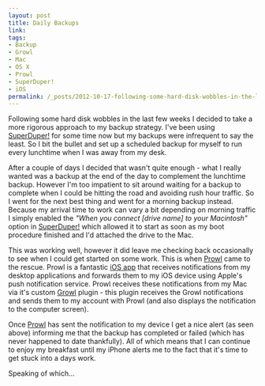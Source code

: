 ```yaml
---
layout: post
title: Daily Backups
link: 
tags:
- Backup
- Growl
- Mac
- OS X
- Prowl
- SuperDuper!
- iOS
permalink: /_posts/2012-10-17-following-some-hard-disk-wobbles-in-the-last-few.markdown
---
```


Following some hard disk wobbles in the last few weeks I decided to take a more rigorous approach to my backup strategy. I've been using [SuperDuper!][] for some time now but my backups were infrequent to say the least. So I bit the bullet and set up a scheduled backup for myself to run every lunchtime when I was away from my desk.

After a couple of days I decided that wasn't quite enough - what I really wanted was a backup at the end of the day to complement the lunchtime backup. However I'm too impatient to sit around waiting for a backup to complete when I could be hitting the road and avoiding rush hour traffic. So I went for the next best thing and went for a morning backup instead. Because my arrival time to work can vary a bit depending on morning traffic I simply enabled the *"When you connect [drive name] to your Macintosh"* option in [SuperDuper!][] which allowed it to start as soon as my boot procedure finished and I'd attached the drive to the Mac.

This was working well, however it did leave me checking back occasionally to see when I could get started on some work. This is when [Prowl][] came to the rescue. Prowl is a fantastic [iOS app][iTunes] that receives notifications from my desktop applications and forwards them to my iOS device using Apple's push notification service. Prowl receives these notifications from my Mac via it's custom [Growl][] plugin - this plugin receives the Growl notifications and sends them to my account with Prowl (and also displays the notification to the computer screen).

Once [Prowl][] has sent the notification to my device I get a nice alert (as seen above) informing me that the backup has completed or failed (which has never happened to date thankfully). All of which means that I can continue to enjoy my breakfast until my iPhone alerts me to the fact that it's time to get stuck into a days work.

Speaking of which...

[SuperDuper!]: http://www.shirt-pocket.com/SuperDuper/SuperDuperDescription.html
[Prowl]: http://prowl.weks.net/
[iTunes]: http://itunes.apple.com/app/prowl-growl-client/id320876271?mt=8
[Growl]: http://growl.info/
